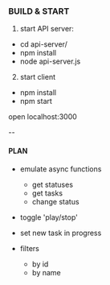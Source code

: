 ### BUILD & START

1) start API server:
+ cd api-server/
+ npm install
+ node api-server.js

2) start client
+ npm install
+ npm start

open localhost:3000

--
#### PLAN
+ emulate async functions
  + get statuses
  + get tasks
  + change status

+ toggle 'play/stop'
+ set new task in progress

+ filters
  + by id
  + by name
